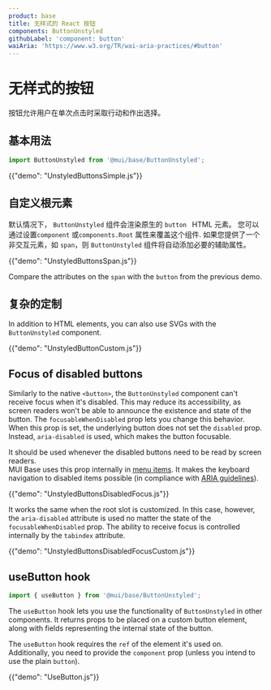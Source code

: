 ```yaml
---
product: base
title: 无样式的 React 按钮
components: ButtonUnstyled
githubLabel: 'component: button'
waiAria: 'https://www.w3.org/TR/wai-aria-practices/#button'
---
```


# 无样式的按钮

<p class="description">按钮允许用户在单次点击时采取行动和作出选择。</p>

## 基本用法

```js
import ButtonUnstyled from '@mui/base/ButtonUnstyled';
```

{{"demo": "UnstyledButtonsSimple.js"}}

## 自定义根元素

默认情况下， `ButtonUnstyled` 组件会渲染原生的 `button ` HTML 元素。 您可以通过设置`component` 或`components.Root` 属性来覆盖这个组件. 如果您提供了一个非交互元素，如 `span`，则 ` ButtonUnstyled ` 组件将自动添加必要的辅助属性。

{{"demo": "UnstyledButtonsSpan.js"}}

Compare the attributes on the `span` with the `button` from the previous demo.

## 复杂的定制

In addition to HTML elements, you can also use SVGs with the `ButtonUnstyled` component.

{{"demo": "UnstyledButtonCustom.js"}}

## Focus of disabled buttons

Similarly to the native `<button>`, the `ButtonUnstyled` component can't receive focus when it's disabled. This may reduce its accessibility, as screen readers won't be able to announce the existence and state of the button. The `focusableWhenDisabled` prop lets you change this behavior.  
When this prop is set, the underlying button does not set the `disabled` prop. Instead, `aria-disabled` is used, which makes the button focusable.

It should be used whenever the disabled buttons need to be read by screen readers.  
MUI Base uses this prop internally in [menu items](/base/react-menu). It makes the keyboard navigation to disabled items possible (in compliance with [ARIA guidelines](https://www.w3.org/TR/wai-aria-practices-1.2/#h-note-17)).

{{"demo": "UnstyledButtonsDisabledFocus.js"}}

It works the same when the root slot is customized. In this case, however, the `aria-disabled` attribute is used no matter the state of the `focusableWhenDisabled` prop. The ability to receive focus is controlled internally by the `tabindex` attribute.

{{"demo": "UnstyledButtonsDisabledFocusCustom.js"}}

## useButton hook

```js
import { useButton } from '@mui/base/ButtonUnstyled';
```

The `useButton` hook lets you use the functionality of `ButtonUnstyled` in other components. It returns props to be placed on a custom button element, along with fields representing the internal state of the button.

The `useButton` hook requires the `ref` of the element it's used on. Additionally, you need to provide the `component` prop (unless you intend to use the plain `button`).

{{"demo": "UseButton.js"}}
